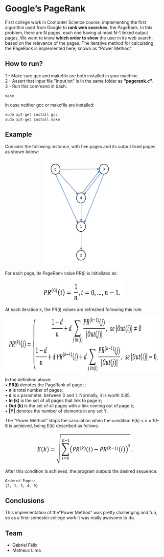 # Google’s PageRank
First college work in Computer Science course, implementing the first algorithm used from Google to **rank web searches**, the PageRank. 
In this problem, there are N pages, each one having at most N-1 linked output pages. 
We want to know **which order to show** the user in its web search, based on the relevance of the pages. 
The iterative method for calculating the PageRank is implemented here, known as "Power Method".

## How to run?

1 - Make sure gcc and makefile are both installed in your machine.  
2 - Assert that input file "input.txt" is in the same folder as **"pagerank.c"**.  
3 - Run this command in bash:
```
make
```
In case neither gcc or makefile are installed:
```
sudo apt-get install gcc
sudo apt-get install make
```
## Example

Consider the following instance, with five pages and its output liked pages as shown below:

<p align="center">
  <img src="assets/sample.png" align=center width=250 height=350/>
</p>

For each page, its PageRank value PR(i) is initialized as:

<p align="center">
  <img src="assets/init_pagerank.jpg" width="270" height="70"/>
</p>

At each iteration k, the PR(i) values are refreshed following this rule:

<p align="center">
  <img src="assets/pagerank.jpg" width="630" height="180"/>
</p>

In the definition above:  
• **PR(i)** denotes the PageRank of page i;  
• **n** is total number of pages;  
• **d** is a parameter, between 0 and 1. Normally, it is worth 0.85.  
• **In (k)** is the set of all pages that link to page k;  
• **Out (k)** is the set of all pages with a link coming out of page k;  
• **|Y|** denotes the number of elements in any set Y.  

The "Power Method" stops the calculation when the condition E(k) < ε = 10-6 is achieved, being E(k) described as follows: 
<p align="center">
  <img src="assets/stop_condition.jpg" width="330" height="100"/>
</p>

After this condition is achieved, the program outputs the desired sequence:
```
Ordered Pages: 
{2, 1, 3, 4, 0}
```

## Conclusions

This implementation of the"Power Method" was pretty challenging and fun, so as a first-semester college work it was really awesome to do.

## Team
- Gabriel Félix
- Matheus Lima

